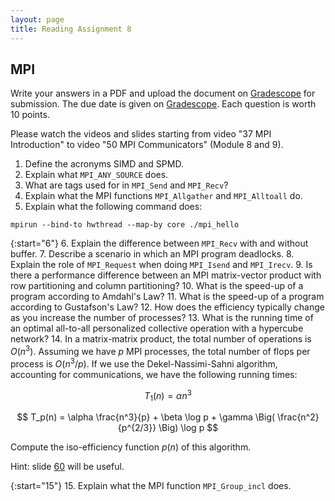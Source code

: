 ```yaml
---
layout: page
title: Reading Assignment 8
---
```


## MPI

Write your answers in a PDF and upload the document on [Gradescope](https://www.gradescope.com/courses/258024) for submission. The due date is given on [Gradescope](https://www.gradescope.com/courses/258024). Each question is worth 10 points. 

Please watch the videos and slides starting from video "37 MPI Introduction" to video "50 MPI Communicators" (Module 8 and 9).

1. Define the acronyms SIMD and SPMD.
2. Explain what `MPI_ANY_SOURCE` does.
3. What are tags used for in `MPI_Send` and `MPI_Recv`?
4. Explain what the MPI functions `MPI_Allgather` and `MPI_Alltoall` do.
5. Explain what the following command does:

```
mpirun --bind-to hwthread --map-by core ./mpi_hello
```

{:start="6"}
6. Explain the difference between `MPI_Recv` with and without buffer.
7. Describe a scenario in which an MPI program deadlocks.
8. Explain the role of `MPI_Request` when doing `MPI_Isend` and `MPI_Irecv`.
9. Is there a performance difference between an MPI matrix-vector product with row partitioning and column partitioning?
10. What is the speed-up of a program according to Amdahl's Law?
11. What is the speed-up of a program according to Gustafson's Law?
12. How does the efficiency typically change as you increase the number of processes?
13. What is the running time of an optimal all-to-all personalized collective operation with a hypercube network?
14. In a matrix-matrix product, the total number of operations is $O(n^3)$. Assuming we have $p$ MPI processes, the total number of flops per process is $O(n^3/p)$. If we use the Dekel-Nassimi-Sahni algorithm, accounting for communications, we have the following running times:

$$ T_1(n) = \alpha n^3 $$

$$ T_p(n) = \alpha \frac{n^3}{p} + \beta \log p + \gamma \Big( \frac{n^2}{p^{2/3}} \Big) \log p $$

Compute the iso-efficiency function $p(n)$ of this algorithm.

Hint: slide [60](https://ericdarve.github.io/cme213-spring-2021/Lecture%20Slides/Lecture_18.pdf#page=60) will be useful.

{:start="15"}
15. Explain what the MPI function `MPI_Group_incl` does.

